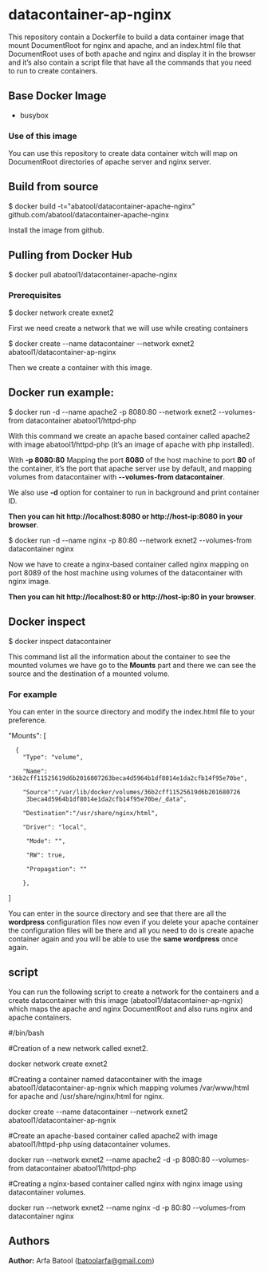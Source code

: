 
# datacontainer-ap-nginx

This repository contain a Dockerfile to build a data container image that mount DocumentRoot for nginx and apache, and an index.html file that DocumentRoot uses of both apache and nginx and display it in the browser and it’s also contain a script file that have all the commands that you need to run to create containers. 

## Base Docker Image
* busybox

### Use of this image

You can use this repository to create data container witch will map on DocumentRoot directories of apache server and nginx server.


## Build from source

$ docker build -t="abatool/datacontainer-apache-nginx" github.com/abatool/datacontainer-apache-nginx

Install the image from github.

## Pulling from Docker Hub

$ docker pull abatool1/datacontainer-apache-nginx

### Prerequisites 

$ docker network create exnet2 

First we need create a network that we will use while creating containers

$ docker create --name datacontainer --network exnet2 abatool1/datacontainer-ap-nginx

Then we create a container with this image.

## Docker run example:

$ docker run -d --name apache2 -p 8080:80 --network exnet2 --volumes-from datacontainer abatool1/httpd-php

With this command we create an apache based container called apache2 with image abatool1/httpd-php (it’s an image of apache with php installed).  

With **-p 8080:80** Mapping the port **8080** of the host machine to port **80** of the container, it’s the port that apache server use by default, and mapping volumes from datacontainer with **--volumes-from datacontainer**.

We also use **-d** option for container to run in background and print container ID.

**Then you can hit http://localhost:8080 or http://host-ip:8080 in your browser**. 

$ docker run -d --name nginx -p 80:80 --network exnet2 --volumes-from datacontainer nginx

Now we have to create a nginx-based container called nginx mapping on port 8089 of the host machine using volumes of the datacontainer with nginx image.

**Then you can hit http://localhost:80 or http://host-ip:80 in your browser**.


## Docker inspect

$ docker inspect datacontainer 

This command list all the information about the container to see the mounted volumes we have go to the **Mounts** part and there we can see the source and the destination of a mounted volume.

### For example

You can enter in the source directory and modify the index.html file to your preference.

 "Mounts": [
   
      {
        "Type": "volume",
       
        "Name": "36b2cff11525619d6b2016807263beca4d5964b1df8014e1da2cfb14f95e70be",
        
        "Source":"/var/lib/docker/volumes/36b2cff11525619d6b201680726
         3beca4d5964b1df8014e1da2cfb14f95e70be/_data",
         
        "Destination":"/usr/share/nginx/html",
         
        "Driver": "local",
        
         "Mode": "",
          
         "RW": true,
          
         "Propagation": ""
           
        },
   ]
   
You can enter in the source directory and see that there are all the **wordpress** configuration files now even if you delete your apache container the configuration files will be there and all you need to do is create apache container again and you will be able to use the **same wordpress** once again.
                
                
## script
You can run the following script to create a network for the containers and a create datacontainer with this image (abatool1/datacontainer-ap-ngnix) which maps the apache and nginx DocumentRoot and also runs nginx and apache containers.

#/bin/bash

#Creation of a new network called exnet2.

docker network create exnet2

#Creating a container named datacontainer with the image abatool1/datacontainer-ap-ngnix which mapping volumes /var/www/html for apache and /usr/share/nginx/html for nginx.

docker create --name datacontainer --network exnet2 abatool1/datacontainer-ap-ngnix

#Create an apache-based container called apache2 with image abatool1/httpd-php using datacontainer volumes.

docker run --network exnet2 --name apache2 -d -p 8080:80 --volumes-from datacontainer abatool1/httpd-php

#Creating a nginx-based container called nginx with nginx image using datacontainer volumes.

docker run --network exnet2 --name nginx -d -p 80:80 --volumes-from datacontainer nginx


## Authors

**Author:** Arfa Batool (batoolarfa@gmail.com)


